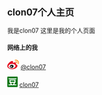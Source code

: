 ## clon07个人主页

我是clon07 这里是我的个人页面



#### 网络上的我

  ![Image](/css/weibo.png) [@clon07](https://weibo.com/clon07)
  
  
  ![Image](/css/db.png) [clon07](https://www.douban.com/people/clon07/) 
  


